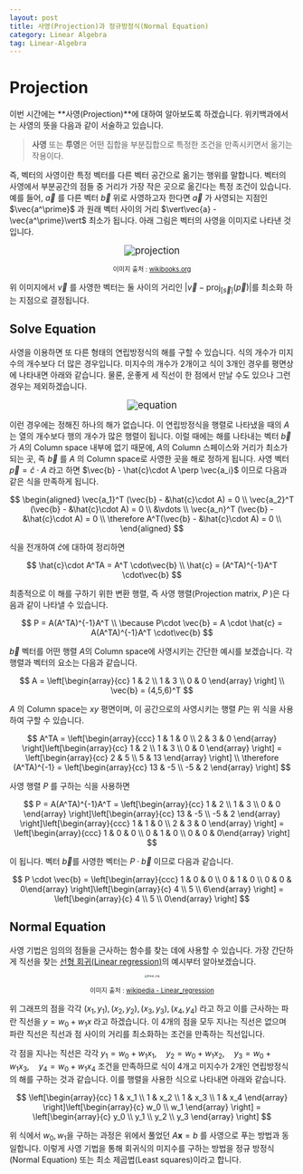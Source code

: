 ```yaml
---
layout: post
title: 사영(Projection)과 정규방정식(Normal Equation)
category: Linear Algebra
tag: Linear-Algebra
---
```




# Projection

이번 시간에는 **사영(Projection)**에 대하여 알아보도록 하겠습니다. 위키백과에서는 사영의 뜻을 다음과 같이 서술하고 있습니다.

> **사영** 또는 **투영**은 어떤 집합을 부분집합으로 특정한 조건을 만족시키면서 옮기는 작용이다.

즉, 벡터의 사영이란 특정 벡터를 다른 벡터 공간으로 옮기는 행위를 말합니다. 벡터의 사영에서 부분공간의 점들 중 거리가 가장 작은 곳으로 옮긴다는 특정 조건이 있습니다. 예를 들어, $\vec{a}$ 를 다른 벡터 $\vec{b}$ 위로 사영하고자 한다면 $\vec{a}$ 가 사영되는 지점인 $\vec{a^\prime}$ 과 원래 벡터 사이의 거리 $\vert\vec{a} - \vec{a^\prime}\vert$ 최소가 됩니다. 아래 그림은 벡터의 사영을 이미지로 나타낸 것입니다.



<p align="center"><img src="https://upload.wikimedia.org/wikipedia/commons/thumb/9/99/Linalg_projection_and_orthog.png/309px-Linalg_projection_and_orthog.png" alt="projection" style="zoom:120%;" /></p>

<p align="center" style="font-size:80%">이미지 출처 : <a href="https://en.wikibooks.org/wiki/Linear_Algebra/Gram-Schmidt_Orthogonalization">wikibooks.org</a></p>

위 이미지에서 $\vec{v}$ 를 사영한 벡터는 둘 사이의 거리인 $\vert \vec{v} - \text{proj}_{[\vec{s}]}(\vec{p})\vert$를 최소화 하는 지점으로 결정됩니다.



## Solve Equation

사영을 이용하면 또 다른 형태의 연립방정식의 해를 구할 수 있습니다. 식의 개수가 미지수의 개수보다 더 많은 경우입니다. 미지수의 개수가 2개이고 식이 3개인 경우를 평면상에 나타내면 아래와 같습니다. 물론, 운좋게 세 직선이 한 점에서 만날 수도 있으나 그런 경우는 제외하겠습니다.   

<p align="center"><img src="https://user-images.githubusercontent.com/45377884/92998955-20890800-f558-11ea-8ea7-2e8d9f719237.PNG" alt="equation" style="zoom:120%;" /></p>

이런 경우에는 정해진 하나의 해가 없습니다. 이 연립방정식을 행렬로 나타냈을 때의 $A$는 열의 개수보다 행의 개수가 많은 행렬이 됩니다. 이럴 때에는 해를 나타내는 벡터 $\vec{b}$ 가 $A$의 Column space 내부에 없기 때문에, $A$의 Column 스페이스와 거리가 최소가 되는 곳, 즉 $\vec{b}$ 를 $A$ 의 Column space로 사영한 곳을 해로 정하게 됩니다. 사영 벡터 $\vec{p} = \hat{c}\cdot A$ 라고 하면 $\vec{b} - \hat{c}\cdot A \perp \vec{a_i}$ 이므로 다음과 같은 식을 만족하게 됩니다.



$$
\begin{aligned}
\vec{a_1}^T (\vec{b} - &\hat{c}\cdot A) = 0 \\
\vec{a_2}^T (\vec{b} - &\hat{c}\cdot A) = 0 \\
&\vdots \\
\vec{a_n}^T (\vec{b} - &\hat{c}\cdot A) = 0 \\
\therefore A^T(\vec{b} - &\hat{c}\cdot A) = 0 \\
\end{aligned}
$$


식을 전개하여 $\hat{c}$에 대하여 정리하면



$$
\hat{c}\cdot A^TA = A^T \cdot\vec{b} \\
\hat{c} = (A^TA)^{-1}A^T \cdot\vec{b}
$$



최종적으로 이 해를 구하기 위한 변환 행렬, 즉 사영 행렬(Projection matrix, $P$ )은 다음과 같이 나타낼 수 있습니다.

$$
P = A(A^TA)^{-1}A^T \\
\because P\cdot \vec{b} = A \cdot \hat{c} = A(A^TA)^{-1}A^T \cdot\vec{b}
$$


$\vec{b}$ 벡터를 어떤 행렬 $A$의 Column space에 사영시키는 간단한 예시를 보겠습니다. 각 행렬과 벡터의 요소는 다음과 같습니다.


$$
A = \left[\begin{array}{cc} 1 & 2 \\ 1 & 3 \\ 0 & 0 \end{array} \right] \\ \vec{b} = (4,5,6)^T
$$


$A$ 의 Column space는 $xy$ 평면이며, 이 공간으로의 사영시키는 행렬 $P$는 위 식을 사용하여 구할 수 있습니다.


$$
A^TA = \left[\begin{array}{ccc} 1 & 1 & 0 \\ 2 & 3 & 0 \end{array} \right]\left[\begin{array}{cc} 1 & 2 \\ 1 & 3 \\ 0 & 0 \end{array} \right] = \left[\begin{array}{cc} 2 & 5 \\ 5 & 13 \end{array} \right] \\
\therefore (A^TA)^{-1} = \left[\begin{array}{cc} 13 & -5 \\ -5 & 2 \end{array} \right]
$$


사영 행렬 $P$ 를 구하는 식을 사용하면


$$
P = A(A^TA)^{-1}A^T = \left[\begin{array}{cc} 1 & 2 \\ 1 & 3 \\ 0 & 0 \end{array} \right]\left[\begin{array}{cc} 13 & -5 \\ -5 & 2 \end{array} \right]\left[\begin{array}{ccc} 1 & 1 & 0 \\ 2 & 3 & 0 \end{array} \right] = \left[\begin{array}{ccc} 1 & 0 & 0 \\ 0 & 1 & 0 \\ 0 & 0 & 0\end{array} \right]
$$


이 됩니다. 벡터 $\vec{b}$를 사영한 벡터는 $P \cdot \vec{b}$ 이므로 다음과 같습니다.


$$
P \cdot \vec{b} = \left[\begin{array}{ccc} 1 & 0 & 0 \\ 0 & 1 & 0 \\ 0 & 0 & 0\end{array} \right]\left[\begin{array}{c} 4 \\ 5 \\ 6\end{array} \right] = \left[\begin{array}{c} 4 \\ 5 \\ 0\end{array} \right]
$$

## Normal Equation

사영 기법은 임의의 점들을 근사하는 함수를 찾는 데에 사용할 수 있습니다. 가장 간단하게 직선을 찾는 [선형 회귀(Linear regression)](https://yngie-c.github.io/machine%20learning/2020/04/07/Linear_reg/)의 예시부터 알아보겠습니다.



<p align="center"><img src="https://upload.wikimedia.org/wikipedia/commons/thumb/5/53/Linear_least_squares_example2.png/800px-Linear_least_squares_example2.png" alt="linear_reg" style="zoom: 33%;" /></p>

<p align="center" style="font-size:80%">이미지 출처 : <a href="https://en.wikipedia.org/wiki/Linear_regression">wikipedia - Linear_regression</a></p>

위 그래프의 점을 각각 $(x_1, y_1), (x_2, y_2), (x_3, y_3), (x_4, y_4)$ 라고 하고 이를 근사하는 파란 직선을 $y = w_0 + w_1 x$ 라고 하겠습니다. 이 4개의 점을 모두 지나는 직선은 없으며 파란 직선은 직선과 점 사이의 거리를 최소화하는 조건을 만족하는 직선입니다.

각 점을 지나는 직선은 각각 $y_1 = w_0 + w_1 x_1, \quad y_2 = w_0 + w_1 x_2, \quad y_3 = w_0 + w_1 x_3, \quad y_4 = w_0 + w_1 x_4$ 조건을 만족하므로 식이 4개고 미지수가 2개인 연립방정식의 해를 구하는 것과 같습니다. 이를 행렬을 사용한 식으로 나타내면 아래와 같습니다.


$$
\left[\begin{array}{cc} 1 & x_1 \\ 1 & x_2 \\ 1 & x_3 \\ 1 & x_4 \end{array} \right]\left[\begin{array}{c} w_0 \\ w_1 \end{array} \right] = \left[\begin{array}{c} y_0 \\ y_1 \\ y_2 \\ y_3 \end{array} \right]
$$


위 식에서 $w_0, w_1$을 구하는 과정은 위에서 풀었던 $A\mathbf{x} = b$ 를 사영으로 푸는 방법과 동일합니다. 이렇게 사영 기법을 통해 회귀식의 미지수를 구하는 방법을 정규 방정식(Normal Equation) 또는 최소 제곱법(Least squares)이라고 합니다.